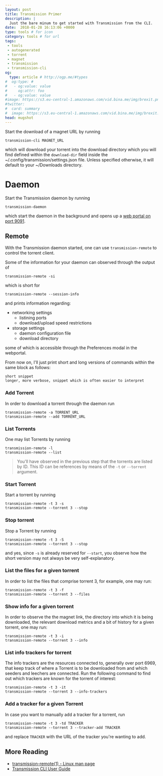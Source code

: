 ```yaml
---
layout: post
title: Transmission Primer
description: |
  Just the bare minum to get started with Transmission from the CLI.
date:  2018-01-28 16:13:06 +0000
type: tools # for icon
category: tools # for url
tags:
 - tools
 - autogenerated
 - torrent
 - magnet
 - transmission
 - transmission-cli
og:
  type: article # http://ogp.me/#types
#  og:type: # 
#   - og:value: value
#     og:attr: foo
#   - og:value: value
#image: https://s3.eu-central-1.amazonaws.com/vid.bina.me/img/brexit.png
#twitter:
#  card: summary
#  image: https://s3.eu-central-1.amazonaws.com/vid.bina.me/img/brexit.png
head: mugshot
---
```

Start the download of a magnet URL by running

```
transmission-cli MAGNET_URL
```

which will download your torrent into the download directory which you will
find defined within the `download-dir` field inside the
~/.config/transmission/settings.json file. Unless specified otherwise, it will
default to your ~/Downloads directory.

# Daemon

Start the Transmission daemon by running

```
transmission-daemon
```

which start the daemon in the background and opens up a [web portal on port
9091](http://localhost:9091).

## Remote

With the Transmission daemon started, one can use `transmission-remote` to
control the torrent client.

Some of the information for your daemon can observed through the output of

```
transmission-remote -si
```

which is short for

```
transmission-remote --session-info
```

and prints information regarding:
 - networking settings
   - listining ports
   - download/upload speed restrictions
 - storage settings
   - daemon configuration file
   - download directory

some of which is accessible through the Preferences modal in the webportal.

From now on, I'll just print short and long versions of commands within the
same block as follows:

```
short snippet
longer, more verbose, snippet which is often easier to interpret
```

### Add Torrent

In order to download a torrent through the daemon run

```
transmission-remote -a TORRENT_URL
transmission-remote --add TORRENT_URL
```

### List Torrents

One may list Torrents by running

```
transmission-remote -l
transmission-remote --list
```

> You'll have observed in the previous step that the torrents are listed by ID.
> This ID can be references by means of the `-t` or `--torrent` argument.

### Start Torrent

Start a torrent by running

```
transmission-remote -t 3 -s
transmission-remote --torrent 3 --stop
```

### Stop torrent

Stop a Torrent by running

```
transmission-remote -t 3 -S
transmission-remote --torrent 3 --stop
```

and yes, since `-s` is already reserved for `--start`, you observe how the
short version may not always be very self-explanatory.

### List the files for a given torrent

In order to list the files that comprise torrent 3, for example, one may run:

```
transmission-remote -t 3 -f
transmission-remote --torrent 3 --files
```

### Show info for a given torrent

In order to observe the the magnet link, the directory into which it is being
downloaded, the relevant download metrics and a bit of history for a given
torrent, one may run:

```
transmission-remote -t 3 -i
transmission-remote --torrent 3 --info
```

### List info trackers for torrent

The info trackers are the resources connected to, generally over port 6969,
that keep track of where a Torrent is to be downloaded from and which seeders
and leechers are connected. Run the following command to find out which
trackers are known for the torrent of interest:

```
transmission-remote -t 3 -it
transmission-remote --torrent 3 --info-trackers
```

### Add a tracker for a given Torrent

In case you want to manually add a tracker for a torrent, run

```
transmission-remote -t 3 -td TRACKER
transmission-remote --torrent 3 --tracker-add TRACKER
```

and replace `TRACKER` with the URL of the tracker you're wanting to add.

## More Reading

 - [transmission-remote(1) - Linux man page][man-page]
 - [Transmission CLI User Guide][transmission-cli-ck]

[man-page]: https://linux.die.net/man/1/transmission-remote
[transmission-cli-ck]: https://cli-ck.io/transmission-cli-user-guide/
